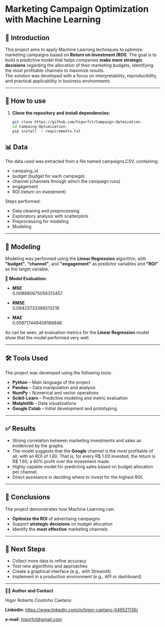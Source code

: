# Marketing Campaign Optimization with Machine Learning

## 📝 Introduction
This project aims to apply Machine Learning techniques to optimize marketing campaigns based on **Return on Investment (ROI)**. The goal is to build a predictive model that helps companies **make more strategic decisions** regarding the allocation of their marketing budgets, identifying the most profitable channels to maximize results.  
The solution was developed with a focus on interpretability, reproducibility, and practical applicability in business environments.

----

## 🚀 How to use

 1. **Clone the repository and install dependencies:**
 
    ```bash
    git clone https://github.com/higorfct/Campaign-Optmization-
    cd Campaing-Optimization-
    pip install -r requirements.txt
    ```

## 📊 Data

The data used was extracted from a file named campaigns.CSV, containing:

- campaing_id
- budget (budget for each campaign)
- channel (channels through which the campaign runs)
- engagement
- ROI (return on investment)

Steps performed:

- Data cleaning and preprocessing
- Exploratory analysis with scatterplots
- Preprocessing for modeling
- Modeling

---

## 🤖 Modeling

Modeling was performed using the **Linear Regression** algorithm, with **"budget"**, **"channel"**, and **"engagement"** as predictor variables and **"ROI"** as the target variable.

📌 **Model Evaluation:**  
- **MSE**  
  0.008880675056313457

- **RMSE**  
  0.09423733366513219

- **MAE**  
  0.059717449408166846

As can be seen, all evaluation metrics for the **Linear Regression** model show that the model performed very well.

---

## 🛠️ Tools Used

The project was developed using the following tools:

- **Python** – Main language of the project
- **Pandas** – Data manipulation and analysis
- **NumPy** – Numerical and vector operations
- **Scikit-Learn** – Predictive modeling and metric evaluation
- **Matplotlib** – Data visualizations
- **Google Colab** – Initial development and prototyping

---

## ✅ Results

- Strong correlation between marketing investments and sales as evidenced by the graphs.
- The model suggests that the **Google** channel is the most profitable of all, with an ROI of 1.60. That is, for every R$ 1.00 invested, the return is R$ 1.60, a 60% profit over the investment made.
- Highly capable model for predicting sales based on budget allocation per channel.
- Direct assistance in deciding where to invest for the highest ROI.

---

## 🧠 Conclusions

The project demonstrates how Machine Learning can:

- **Optimize the ROI** of advertising campaigns
- Support **strategic decisions** on budget allocation
- Identify the **most effective** marketing channels

---

## 🔄 Next Steps

- Collect more data to refine accuracy
- Test new algorithms and approaches
- Create a graphical interface (e.g., with Streamlit)
- Implement in a production environment (e.g., API or dashboard)

---

🧑‍💻 **Author and Contact**

Higor Roberto Coutinho Caetano

**Linkedin**: https://www.linkedin.com/in/higor-caetano-049521136/

**e-mail**: higorfct@gmail.com


